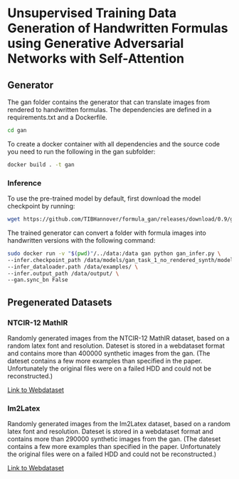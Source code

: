 # Unsupervised Training Data Generation of Handwritten Formulas using Generative Adversarial Networks with Self-Attention

## Generator

The gan folder contains the generator that can translate images from rendered to handwritten formulas. The dependencies are defined in a requirements.txt and a Dockerfile.

```sh
cd gan
```

To create a docker container with all dependencies and the source code you need to run the following in the gan subfolder:

```sh
docker build . -t gan 
```

### Inference

To use the pre-trained model by default, first download the model checkpoint by running:


```sh 
wget https://github.com/TIBHannover/formula_gan/releases/download/0.9/gan_task_1_no_rendered_synth.model_300000.ckpt -O ../data/models/gan_task_1_no_rendered_synth/model_300000.ckpt
```

The trained generator can convert a folder with formula images into handwritten versions with the following command:

```sh
sudo docker run -v "$(pwd)"/../data:/data gan python gan_infer.py \
--infer.checkpoint_path /data/models/gan_task_1_no_rendered_synth/model_300000.ckpt \
--infer_dataloader.path /data/examples/ \
--infer.output_path /data/output/ \
--gan.sync_bn False
```

## Pregenerated Datasets

### NTCIR-12 MathIR

Randomly generated images from the NTCIR-12 MathIR dataset, based on a random latex font and resolution. Dateset is stored in a webdataset format and contains more than 400000 synthetic images from the gan. (The dateset contains a few more examples than specified in the paper. Unfortunately the original files were on a failed HDD and could not be reconstructed.)

[Link to Webdataset](https://tib.eu/cloud/s/33zLLydQPy6SrtG)

### Im2Latex

Randomly generated images from the Im2Latex dataset, based on a random latex font and resolution. Dateset is stored in a webdataset format and contains more than 290000 synthetic images from the gan. (The dateset contains a few more examples than specified in the paper. Unfortunately the original files were on a failed HDD and could not be reconstructed.)

[Link to Webdataset](https://tib.eu/cloud/s/TqDZ6EeGfd3eEpd)